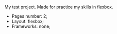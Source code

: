 My test project. Made for practice my skills in flexbox.

- Pages number: 2;
- Layout: flexbox;
- Frameworks: none;
